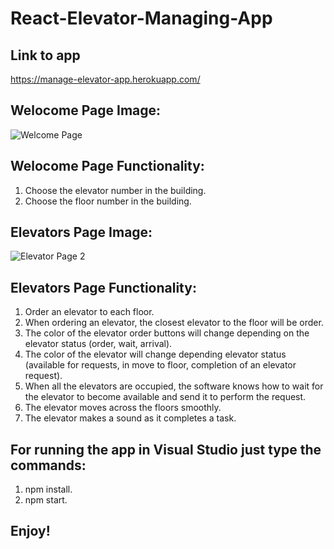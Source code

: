 # React-Elevator-Managing-App

## Link to app
https://manage-elevator-app.herokuapp.com/

## Welocome Page Image:
![Welcome Page](https://user-images.githubusercontent.com/57434735/118123013-4d016680-b3fc-11eb-9df0-96fa33db88f0.PNG)

## Welocome Page Functionality:
1. Choose the elevator number in the building.
2. Choose the floor number in the building.

## Elevators Page Image:
![Elevator Page 2](https://user-images.githubusercontent.com/57434735/118123348-ca2cdb80-b3fc-11eb-9426-842207d71aa8.PNG)

## Elevators Page Functionality:
1. Order an elevator to each floor.
2. When ordering an elevator, the closest elevator to the floor will be order.
3. The color of the elevator order buttons will change depending on the elevator status (order, wait, arrival).
4. The color of the elevator will change depending elevator status (available for requests, in move to floor, completion of an elevator request).
5. When all the elevators are occupied, the software knows how to wait for the elevator to become available and send it to perform the request.
6. The elevator moves across the floors smoothly.
7. The elevator makes a sound as it completes a task.

## For running the app in Visual Studio just type the commands:
1. npm install.
2. npm start.

## Enjoy!
